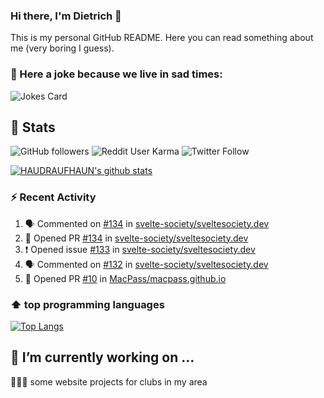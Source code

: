 ### Hi there, I'm Dietrich 👋

This is my personal GitHub README. Here you can read something about me (very boring I guess).

### 🤡 Here a joke because we live in sad times:
![Jokes Card](https://readme-jokes.vercel.app/api)

## :rocket: Stats

 ![GitHub followers](https://img.shields.io/github/followers/HAUDRAUFHAUN?label=GitHub-Followers&logo=GitHub&style=for-the-badge) ![Reddit User Karma](https://img.shields.io/reddit/user-karma/combined/haudraufhaun?logo=reddit&style=for-the-badge) ![Twitter Follow](https://img.shields.io/twitter/follow/haudraufhaun1?color=%231da1f2&logo=twitter&logoColor=%231da1f2&style=for-the-badge)
  
[![HAUDRAUFHAUN's github stats](https://github-readme-stats.vercel.app/api?username=HAUDRAUFHAUN&show_icons=true&theme=vue&hide_border=true)](https://github.com/anuraghazra/github-readme-stats)

### ⚡ Recent Activity

<!--START_SECTION:activity-->
1. 🗣 Commented on [#134](https://github.com/svelte-society/sveltesociety.dev/issues/134) in [svelte-society/sveltesociety.dev](https://github.com/svelte-society/sveltesociety.dev)
2. 💪 Opened PR [#134](https://github.com/svelte-society/sveltesociety.dev/pull/134) in [svelte-society/sveltesociety.dev](https://github.com/svelte-society/sveltesociety.dev)
3. ❗️ Opened issue [#133](https://github.com/svelte-society/sveltesociety.dev/issues/133) in [svelte-society/sveltesociety.dev](https://github.com/svelte-society/sveltesociety.dev)
4. 🗣 Commented on [#132](https://github.com/svelte-society/sveltesociety.dev/issues/132) in [svelte-society/sveltesociety.dev](https://github.com/svelte-society/sveltesociety.dev)
5. 💪 Opened PR [#10](https://github.com/MacPass/macpass.github.io/pull/10) in [MacPass/macpass.github.io](https://github.com/MacPass/macpass.github.io)
<!--END_SECTION:activity-->

### ⬆️ top programming languages
[![Top Langs](https://github-readme-stats.vercel.app/api/top-langs/?username=HAUDRAUFHAUN&theme=vue&hide_border=true)](https://github.com/anuraghazra/github-readme-stats)

## 🔭 I’m currently working on ...

👨🏻‍💼 some website projects for clubs in my area
